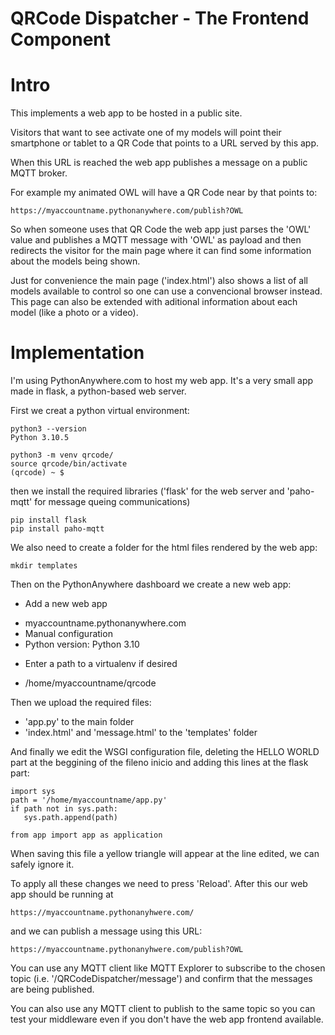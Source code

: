 # QRCode Dispatcher - The Frontend Component

# Intro

This implements a web app to be hosted in a public site.

Visitors that want to see activate one of my models
will point their smartphone or tablet to a QR Code that
points to a URL served by this app.

When this URL is reached the web app publishes a message
on a public MQTT broker.

For example my animated OWL will have a QR Code near by
that points to:

```
https://myaccountname.pythonanywhere.com/publish?OWL
```

So when someone uses that QR Code the web app just parses
the 'OWL' value and publishes a MQTT message with
'OWL' as payload and then redirects the visitor
for the main page where it can find some information about
the models being shown.

Just for convenience the main page ('index.html') also
shows a list of all models available to control so
one can use a convencional browser instead. This page
can also be extended with aditional information about
each model (like a photo or a video).

# Implementation

I'm using PythonAnywhere.com to host my web app.
It's a very small app made in flask, a python-based
web server.

First we creat a python virtual environment:

```
python3 --version
Python 3.10.5

python3 -m venv qrcode/
source qrcode/bin/activate
(qrcode) ~ $
```

then we install the required libraries ('flask' for the
web server and 'paho-mqtt' for message queing communications)

```
pip install flask
pip install paho-mqtt
```

We also need to create a folder for the html files rendered by the
web app:

```
mkdir templates
```

Then on the PythonAnywhere dashboard we create a new web app:

+ Add a new web app
- myaccountname.pythonanywhere.com
- Manual configuration
- Python version: Python 3.10

+ Enter a path to a virtualenv if desired
- /home/myaccountname/qrcode

Then we upload the required files:
- 'app.py' to the main folder
- 'index.html' and 'message.html' to the 'templates' folder

And finally we edit the WSGI configuration file, 
deleting the HELLO WORLD part at the beggining of the fileno inicio
and adding this lines at the flask part:

```
import sys
path = '/home/myaccountname/app.py'
if path not in sys.path:
   sys.path.append(path)

from app import app as application
```

When saving this file a yellow triangle will appear at the line edited,
we can safely ignore it.

To apply all these changes we need to press 'Reload'. After this our web app
should be running at

```
https://myaccountname.pythonanyhwere.com/
```

and we can publish a message using this URL:

```
https://myaccountname.pythonanyhwere.com/publish?OWL
```

You can use any MQTT client like MQTT Explorer to subscribe to the chosen
topic (i.e. '/QRCodeDispatcher/message') and confirm that the messages are
being published.

You can also use any MQTT client to publish to the same topic so you can
test your middleware even if you don't have the web app frontend available.
